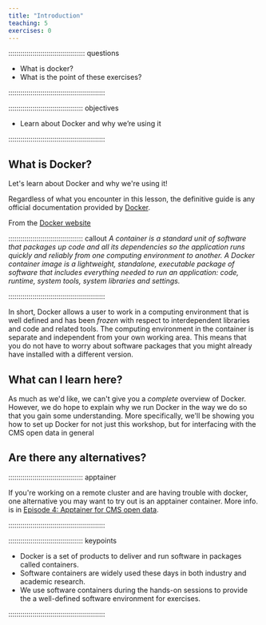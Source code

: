 ```yaml
---
title: "Introduction"
teaching: 5
exercises: 0
---
```


:::::::::::::::::::::::::::::::::::::: questions 

- What is docker?
- What is the point of these exercises?

::::::::::::::::::::::::::::::::::::::::::::::::

::::::::::::::::::::::::::::::::::::: objectives

- Learn about Docker and why we’re using it

::::::::::::::::::::::::::::::::::::::::::::::::

## What is Docker?

Let's learn about Docker and why we're using it!

Regardless of what you encounter in this lesson, the definitive guide is any 
official documentation provided by [Docker](https://docs.docker.com/guides/).

 From the [Docker website](https://www.docker.com/resources/what-container)


::::::::::::::::::::::::::::::::::::: callout
*A container is a standard unit of software that packages up code and all its dependencies so the application runs quickly and reliably from one computing environment to another. A Docker container image is a lightweight, standalone, executable package of software that includes everything needed to run an application: code, runtime, system tools, system libraries and settings.*

::::::::::::::::::::::::::::::::::::::::::::::::


In short, Docker allows a user to work in a computing environment that is well defined and has been *frozen* with respect
to interdependent libraries and code and related tools. The computing environment in the container is separate and independent from your own working area. This means that you do not have to worry about software packages that you might already have installed with a different version. 

## What can I learn here?

As much as we'd like, we can't give you a *complete* overview of Docker. However, we do hope to explain
why we run Docker in the way we do so that you gain some understanding. More specifically, we'll
be showing you how to set up Docker for not just this workshop, but for interfacing with the 
CMS open data in general

## Are there any alternatives?

::::::::::::::::::::::::::::::::::::: apptainer

If you're working on a remote cluster and are having trouble with docker, one alternative you may want to try out is an apptainer container. More info. is in [Episode 4: Apptainer for CMS open data](https://cms-opendata-workshop.github.io/workshop2024-lesson-docker/04-apptainer.html).

::::::::::::::::::::::::::::::::::::::::::::::::

::::::::::::::::::::::::::::::::::::: keypoints 

- Docker is a set of products to deliver and run software in packages called containers.
- Software containers are widely used these days in both industry and academic research.
- We use software containers during the hands-on sessions to provide the a well-defined software environment for exercises.

::::::::::::::::::::::::::::::::::::::::::::::::
